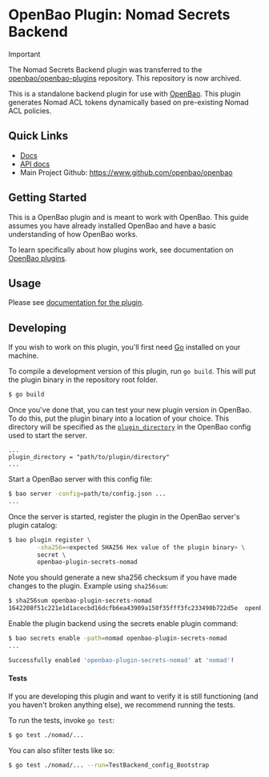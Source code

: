 # OpenBao Plugin: Nomad Secrets Backend

> [!IMPORTANT]  
> The Nomad Secrets Backend plugin was transferred to the [openbao/openbao-plugins](https://github.com/openbao/openbao-plugins) repository.
> This repository is now archived.

This is a standalone backend plugin for use with
[OpenBao](https://www.github.com/openbao/openbao).  This plugin generates Nomad
ACL tokens dynamically based on pre-existing Nomad ACL policies.

## Quick Links
- [Docs](docs/readme.md)
- [API docs](docs/api/readme.md)
- Main Project Github: https://www.github.com/openbao/openbao

## Getting Started

This is a OpenBao plugin and is meant to work with OpenBao. This guide assumes
you have already installed OpenBao and have a basic understanding of how OpenBao
works.

To learn specifically about how plugins work, see documentation on [OpenBao
plugins](https://github.com/openbao/openbao/blob/development/website/content/docs/plugins/index.mdx).

## Usage

Please see [documentation for the plugin](docs/readme.md).

## Developing

If you wish to work on this plugin, you'll first need
[Go](https://www.golang.org) installed on your machine.

To compile a development version of this plugin, run `go build`.  This will put
the plugin binary in the repository root folder.

```sh
$ go build
```

Once you've done that, you can test your new plugin version in OpenBao. To do
this, put the plugin binary into a location of your choice. This directory will
be specified as the
[`plugin_directory`](https://github.com/openbao/openbao/blob/development/website/content/docs/configuration/index.mdx)
in the OpenBao config used to start the server.

```
...
plugin_directory = "path/to/plugin/directory"
...
```

Start a OpenBao server with this config file:
```sh
$ bao server -config=path/to/config.json ...
...
```

Once the server is started, register the plugin in the OpenBao server's plugin
catalog:

```sh
$ bao plugin register \
        -sha256=<expected SHA256 Hex value of the plugin binary> \
        secret \
        openbao-plugin-secrets-nomad
```

Note you should generate a new sha256 checksum if you have made changes to the
plugin. Example using `sha256sum`:

```sh
$ sha256sum openbao-plugin-secrets-nomad 
1642208f51c221e1d1acecbd16dcfb6ea43909a150f35fff3fc233490b722d5e  openbao-plugin-secrets-nomad
```

Enable the plugin backend using the secrets enable plugin command:

```sh
$ bao secrets enable -path=nomad openbao-plugin-secrets-nomad
...

Successfully enabled 'openbao-plugin-secrets-nomad' at 'nomad'!
```

#### Tests

If you are developing this plugin and want to verify it is still
functioning (and you haven't broken anything else), we recommend
running the tests.

To run the tests, invoke `go test`:

```sh
$ go test ./nomad/...
```

You can also sfilter tests like so:

```sh
$ go test ./nomad/... --run=TestBackend_config_Bootstrap
```
